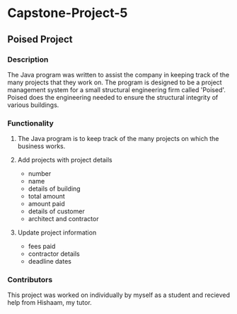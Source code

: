 # Capstone-Project-5

## Poised Project

### Description

The Java program was written to assist the company in keeping track of the many projects that they work on. The program is designed to be a project management system for a small structural engineering firm called 'Poised'. Poised does the engineering needed to ensure the structural integrity of various buildings.

### Functionality

1. The Java program is to keep track of the many projects on which the business works.

2. Add projects with project details  
   * number 
   * name 
   * details of building 
   * total amount 
   * amount paid 
   * details of customer 
   * architect and contractor

3. Update project information  
   * fees paid 
   * contractor details 
   * deadline dates

### Contributors
This project was worked on individually by myself as a student and recieved help from Hishaam, my tutor.
